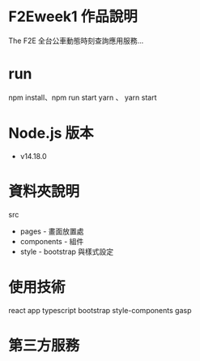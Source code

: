 # F2Eweek1 作品說明
The F2E 全台公車動態時刻查詢應用服務…

# run
 npm install、npm run start
 yarn 、 yarn start

# Node.js 版本
- v14.18.0

# 資料夾說明
src 
- pages - 畫面放置處
- components - 組件
- style - bootstrap 與樣式設定


# 使用技術
react app 
typescript
bootstrap
style-components
gasp


# 第三方服務

